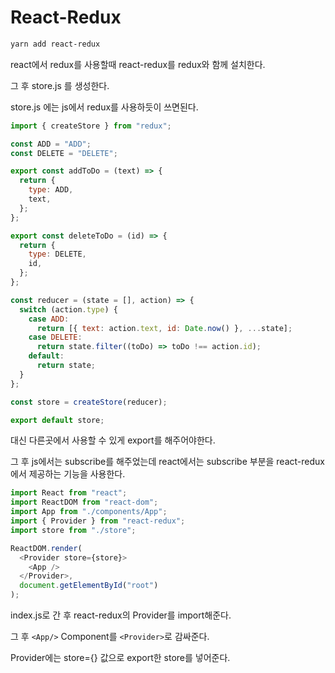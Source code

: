 # React-Redux

```sh
yarn add react-redux
```

react에서 redux를 사용할때 react-redux를 redux와 함께 설치한다.

그 후 store.js 를 생성한다.

store.js 에는 js에서 redux를 사용하듯이 쓰면된다.

```js
import { createStore } from "redux";

const ADD = "ADD";
const DELETE = "DELETE";

export const addToDo = (text) => {
  return {
    type: ADD,
    text,
  };
};

export const deleteToDo = (id) => {
  return {
    type: DELETE,
    id,
  };
};

const reducer = (state = [], action) => {
  switch (action.type) {
    case ADD:
      return [{ text: action.text, id: Date.now() }, ...state];
    case DELETE:
      return state.filter((toDo) => toDo !== action.id);
    default:
      return state;
  }
};

const store = createStore(reducer);

export default store;
```

대신 다른곳에서 사용할 수 있게 export를 해주어야한다.

그 후 js에서는 subscribe를 해주었는데 react에서는 subscribe 부분을 react-redux에서 제공하는 기능을 사용한다.

```js
import React from "react";
import ReactDOM from "react-dom";
import App from "./components/App";
import { Provider } from "react-redux";
import store from "./store";

ReactDOM.render(
  <Provider store={store}>
    <App />
  </Provider>,
  document.getElementById("root")
);
```

index.js로 간 후 react-redux의 Provider를 import해준다.

그 후 `<App/>` Component를 `<Provider>`로 감싸준다.

Provider에는 store={} 값으로 export한 store를 넣어준다.
